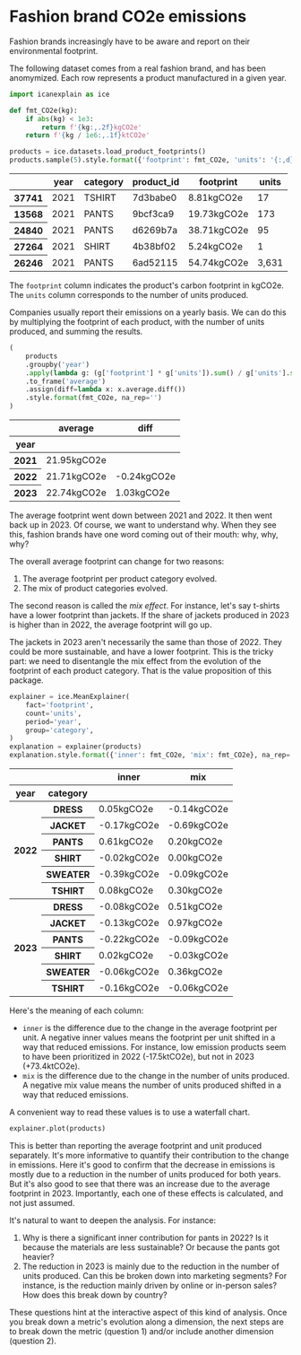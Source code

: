 # Fashion brand CO2e emissions

Fashion brands increasingly have to be aware and report on their environmental footprint.

The following dataset comes from a real fashion brand, and has been anomymized. Each row represents a product manufactured in a given year.


```python
import icanexplain as ice

def fmt_CO2e(kg):
    if abs(kg) < 1e3:
        return f'{kg:,.2f}kgCO2e'
    return f'{kg / 1e6:,.1f}ktCO2e'

products = ice.datasets.load_product_footprints()
products.sample(5).style.format({'footprint': fmt_CO2e, 'units': '{:,d}'})
```




<style type="text/css">
</style>
<table id="T_9e921">
  <thead>
    <tr>
      <th class="blank level0" >&nbsp;</th>
      <th id="T_9e921_level0_col0" class="col_heading level0 col0" >year</th>
      <th id="T_9e921_level0_col1" class="col_heading level0 col1" >category</th>
      <th id="T_9e921_level0_col2" class="col_heading level0 col2" >product_id</th>
      <th id="T_9e921_level0_col3" class="col_heading level0 col3" >footprint</th>
      <th id="T_9e921_level0_col4" class="col_heading level0 col4" >units</th>
    </tr>
  </thead>
  <tbody>
    <tr>
      <th id="T_9e921_level0_row0" class="row_heading level0 row0" >37741</th>
      <td id="T_9e921_row0_col0" class="data row0 col0" >2021</td>
      <td id="T_9e921_row0_col1" class="data row0 col1" >TSHIRT</td>
      <td id="T_9e921_row0_col2" class="data row0 col2" >7d3babe0</td>
      <td id="T_9e921_row0_col3" class="data row0 col3" >8.81kgCO2e</td>
      <td id="T_9e921_row0_col4" class="data row0 col4" >17</td>
    </tr>
    <tr>
      <th id="T_9e921_level0_row1" class="row_heading level0 row1" >13568</th>
      <td id="T_9e921_row1_col0" class="data row1 col0" >2021</td>
      <td id="T_9e921_row1_col1" class="data row1 col1" >PANTS</td>
      <td id="T_9e921_row1_col2" class="data row1 col2" >9bcf3ca9</td>
      <td id="T_9e921_row1_col3" class="data row1 col3" >19.73kgCO2e</td>
      <td id="T_9e921_row1_col4" class="data row1 col4" >173</td>
    </tr>
    <tr>
      <th id="T_9e921_level0_row2" class="row_heading level0 row2" >24840</th>
      <td id="T_9e921_row2_col0" class="data row2 col0" >2021</td>
      <td id="T_9e921_row2_col1" class="data row2 col1" >PANTS</td>
      <td id="T_9e921_row2_col2" class="data row2 col2" >d6269b7a</td>
      <td id="T_9e921_row2_col3" class="data row2 col3" >38.71kgCO2e</td>
      <td id="T_9e921_row2_col4" class="data row2 col4" >95</td>
    </tr>
    <tr>
      <th id="T_9e921_level0_row3" class="row_heading level0 row3" >27264</th>
      <td id="T_9e921_row3_col0" class="data row3 col0" >2021</td>
      <td id="T_9e921_row3_col1" class="data row3 col1" >SHIRT</td>
      <td id="T_9e921_row3_col2" class="data row3 col2" >4b38bf02</td>
      <td id="T_9e921_row3_col3" class="data row3 col3" >5.24kgCO2e</td>
      <td id="T_9e921_row3_col4" class="data row3 col4" >1</td>
    </tr>
    <tr>
      <th id="T_9e921_level0_row4" class="row_heading level0 row4" >26246</th>
      <td id="T_9e921_row4_col0" class="data row4 col0" >2021</td>
      <td id="T_9e921_row4_col1" class="data row4 col1" >PANTS</td>
      <td id="T_9e921_row4_col2" class="data row4 col2" >6ad52115</td>
      <td id="T_9e921_row4_col3" class="data row4 col3" >54.74kgCO2e</td>
      <td id="T_9e921_row4_col4" class="data row4 col4" >3,631</td>
    </tr>
  </tbody>
</table>




The `footprint` column indicates the product's carbon footprint in kgCO2e. The `units` column corresponds to the number of units produced.

Companies usually report their emissions on a yearly basis. We can do this by multiplying the footprint of each product, with the number of units produced, and summing the results.


```python
(
    products
    .groupby('year')
    .apply(lambda g: (g['footprint'] * g['units']).sum() / g['units'].sum(), include_groups=False)
    .to_frame('average')
    .assign(diff=lambda x: x.average.diff())
    .style.format(fmt_CO2e, na_rep='')
)
```




<style type="text/css">
</style>
<table id="T_a3774">
  <thead>
    <tr>
      <th class="blank level0" >&nbsp;</th>
      <th id="T_a3774_level0_col0" class="col_heading level0 col0" >average</th>
      <th id="T_a3774_level0_col1" class="col_heading level0 col1" >diff</th>
    </tr>
    <tr>
      <th class="index_name level0" >year</th>
      <th class="blank col0" >&nbsp;</th>
      <th class="blank col1" >&nbsp;</th>
    </tr>
  </thead>
  <tbody>
    <tr>
      <th id="T_a3774_level0_row0" class="row_heading level0 row0" >2021</th>
      <td id="T_a3774_row0_col0" class="data row0 col0" >21.95kgCO2e</td>
      <td id="T_a3774_row0_col1" class="data row0 col1" ></td>
    </tr>
    <tr>
      <th id="T_a3774_level0_row1" class="row_heading level0 row1" >2022</th>
      <td id="T_a3774_row1_col0" class="data row1 col0" >21.71kgCO2e</td>
      <td id="T_a3774_row1_col1" class="data row1 col1" >-0.24kgCO2e</td>
    </tr>
    <tr>
      <th id="T_a3774_level0_row2" class="row_heading level0 row2" >2023</th>
      <td id="T_a3774_row2_col0" class="data row2 col0" >22.74kgCO2e</td>
      <td id="T_a3774_row2_col1" class="data row2 col1" >1.03kgCO2e</td>
    </tr>
  </tbody>
</table>




The average footprint went down between 2021 and 2022. It then went back up in 2023. Of course, we want to understand why. When they see this, fashion brands have one word coming out of their mouth: why, why, why?

The overall average footprint can change for two reasons:

1. The average footprint per product category evolved.
2. The mix of product categories evolved.

The second reason is called the *mix effect*. For instance, let's say t-shirts have a lower footprint than jackets. If the share of jackets produced in 2023 is higher than in 2022, the average footprint will go up.

The jackets in 2023 aren't necessarily the same than those of 2022. They could be more sustainable, and have a lower footprint. This is the tricky part: we need to disentangle the mix effect from the evolution of the footprint of each product category. That is the value proposition of this package.


```python
explainer = ice.MeanExplainer(
    fact='footprint',
    count='units',
    period='year',
    group='category',
)
explanation = explainer(products)
explanation.style.format({'inner': fmt_CO2e, 'mix': fmt_CO2e}, na_rep='')
```




<style type="text/css">
</style>
<table id="T_5997e">
  <thead>
    <tr>
      <th class="blank" >&nbsp;</th>
      <th class="blank level0" >&nbsp;</th>
      <th id="T_5997e_level0_col0" class="col_heading level0 col0" >inner</th>
      <th id="T_5997e_level0_col1" class="col_heading level0 col1" >mix</th>
    </tr>
    <tr>
      <th class="index_name level0" >year</th>
      <th class="index_name level1" >category</th>
      <th class="blank col0" >&nbsp;</th>
      <th class="blank col1" >&nbsp;</th>
    </tr>
  </thead>
  <tbody>
    <tr>
      <th id="T_5997e_level0_row0" class="row_heading level0 row0" rowspan="6">2022</th>
      <th id="T_5997e_level1_row0" class="row_heading level1 row0" >DRESS</th>
      <td id="T_5997e_row0_col0" class="data row0 col0" >0.05kgCO2e</td>
      <td id="T_5997e_row0_col1" class="data row0 col1" >-0.14kgCO2e</td>
    </tr>
    <tr>
      <th id="T_5997e_level1_row1" class="row_heading level1 row1" >JACKET</th>
      <td id="T_5997e_row1_col0" class="data row1 col0" >-0.17kgCO2e</td>
      <td id="T_5997e_row1_col1" class="data row1 col1" >-0.69kgCO2e</td>
    </tr>
    <tr>
      <th id="T_5997e_level1_row2" class="row_heading level1 row2" >PANTS</th>
      <td id="T_5997e_row2_col0" class="data row2 col0" >0.61kgCO2e</td>
      <td id="T_5997e_row2_col1" class="data row2 col1" >0.20kgCO2e</td>
    </tr>
    <tr>
      <th id="T_5997e_level1_row3" class="row_heading level1 row3" >SHIRT</th>
      <td id="T_5997e_row3_col0" class="data row3 col0" >-0.02kgCO2e</td>
      <td id="T_5997e_row3_col1" class="data row3 col1" >0.00kgCO2e</td>
    </tr>
    <tr>
      <th id="T_5997e_level1_row4" class="row_heading level1 row4" >SWEATER</th>
      <td id="T_5997e_row4_col0" class="data row4 col0" >-0.39kgCO2e</td>
      <td id="T_5997e_row4_col1" class="data row4 col1" >-0.09kgCO2e</td>
    </tr>
    <tr>
      <th id="T_5997e_level1_row5" class="row_heading level1 row5" >TSHIRT</th>
      <td id="T_5997e_row5_col0" class="data row5 col0" >0.08kgCO2e</td>
      <td id="T_5997e_row5_col1" class="data row5 col1" >0.30kgCO2e</td>
    </tr>
    <tr>
      <th id="T_5997e_level0_row6" class="row_heading level0 row6" rowspan="6">2023</th>
      <th id="T_5997e_level1_row6" class="row_heading level1 row6" >DRESS</th>
      <td id="T_5997e_row6_col0" class="data row6 col0" >-0.08kgCO2e</td>
      <td id="T_5997e_row6_col1" class="data row6 col1" >0.51kgCO2e</td>
    </tr>
    <tr>
      <th id="T_5997e_level1_row7" class="row_heading level1 row7" >JACKET</th>
      <td id="T_5997e_row7_col0" class="data row7 col0" >-0.13kgCO2e</td>
      <td id="T_5997e_row7_col1" class="data row7 col1" >0.97kgCO2e</td>
    </tr>
    <tr>
      <th id="T_5997e_level1_row8" class="row_heading level1 row8" >PANTS</th>
      <td id="T_5997e_row8_col0" class="data row8 col0" >-0.22kgCO2e</td>
      <td id="T_5997e_row8_col1" class="data row8 col1" >-0.09kgCO2e</td>
    </tr>
    <tr>
      <th id="T_5997e_level1_row9" class="row_heading level1 row9" >SHIRT</th>
      <td id="T_5997e_row9_col0" class="data row9 col0" >0.02kgCO2e</td>
      <td id="T_5997e_row9_col1" class="data row9 col1" >-0.03kgCO2e</td>
    </tr>
    <tr>
      <th id="T_5997e_level1_row10" class="row_heading level1 row10" >SWEATER</th>
      <td id="T_5997e_row10_col0" class="data row10 col0" >-0.06kgCO2e</td>
      <td id="T_5997e_row10_col1" class="data row10 col1" >0.36kgCO2e</td>
    </tr>
    <tr>
      <th id="T_5997e_level1_row11" class="row_heading level1 row11" >TSHIRT</th>
      <td id="T_5997e_row11_col0" class="data row11 col0" >-0.16kgCO2e</td>
      <td id="T_5997e_row11_col1" class="data row11 col1" >-0.06kgCO2e</td>
    </tr>
  </tbody>
</table>




Here's the meaning of each column:

- `inner` is the difference due to the change in the average footprint per unit. A negative inner values means the footprint per unit shifted in a way that reduced emissions. For instance, low emission products seem to have been prioritized in 2022 (-17.5ktCO2e), but not in 2023 (+73.4ktCO2e).
- `mix` is the difference due to the change in the number of units produced. A negative mix value means the number of units produced shifted in a way that reduced emissions.

A convenient way to read these values is to use a waterfall chart.


```python
explainer.plot(products)
```





<style>
  #altair-viz-d0fde62ff3fd4a05ad196280ef0c354c.vega-embed {
    width: 100%;
    display: flex;
  }

  #altair-viz-d0fde62ff3fd4a05ad196280ef0c354c.vega-embed details,
  #altair-viz-d0fde62ff3fd4a05ad196280ef0c354c.vega-embed details summary {
    position: relative;
  }
</style>
<div id="altair-viz-d0fde62ff3fd4a05ad196280ef0c354c"></div>
<script type="text/javascript">
  var VEGA_DEBUG = (typeof VEGA_DEBUG == "undefined") ? {} : VEGA_DEBUG;
  (function(spec, embedOpt){
    let outputDiv = document.currentScript.previousElementSibling;
    if (outputDiv.id !== "altair-viz-d0fde62ff3fd4a05ad196280ef0c354c") {
      outputDiv = document.getElementById("altair-viz-d0fde62ff3fd4a05ad196280ef0c354c");
    }
    const paths = {
      "vega": "https://cdn.jsdelivr.net/npm/vega@5?noext",
      "vega-lib": "https://cdn.jsdelivr.net/npm/vega-lib?noext",
      "vega-lite": "https://cdn.jsdelivr.net/npm/vega-lite@5.17.0?noext",
      "vega-embed": "https://cdn.jsdelivr.net/npm/vega-embed@6?noext",
    };

    function maybeLoadScript(lib, version) {
      var key = `${lib.replace("-", "")}_version`;
      return (VEGA_DEBUG[key] == version) ?
        Promise.resolve(paths[lib]) :
        new Promise(function(resolve, reject) {
          var s = document.createElement('script');
          document.getElementsByTagName("head")[0].appendChild(s);
          s.async = true;
          s.onload = () => {
            VEGA_DEBUG[key] = version;
            return resolve(paths[lib]);
          };
          s.onerror = () => reject(`Error loading script: ${paths[lib]}`);
          s.src = paths[lib];
        });
    }

    function showError(err) {
      outputDiv.innerHTML = `<div class="error" style="color:red;">${err}</div>`;
      throw err;
    }

    function displayChart(vegaEmbed) {
      vegaEmbed(outputDiv, spec, embedOpt)
        .catch(err => showError(`Javascript Error: ${err.message}<br>This usually means there's a typo in your chart specification. See the javascript console for the full traceback.`));
    }

    if(typeof define === "function" && define.amd) {
      requirejs.config({paths});
      require(["vega-embed"], displayChart, err => showError(`Error loading script: ${err.message}`));
    } else {
      maybeLoadScript("vega", "5")
        .then(() => maybeLoadScript("vega-lite", "5.17.0"))
        .then(() => maybeLoadScript("vega-embed", "6"))
        .catch(showError)
        .then(() => displayChart(vegaEmbed));
    }
  })({"config": {"view": {"continuousWidth": 300, "continuousHeight": 300}}, "layer": [{"data": {"name": "data-f17017973b43150b484325aa9e82daa8"}, "mark": {"type": "bar"}, "encoding": {"tooltip": [{"field": "total", "type": "quantitative"}], "x": {"field": "total", "type": "quantitative"}, "y": {"field": "label", "sort": null, "type": "ordinal"}}, "name": "view_1"}, {"data": {"name": "data-b9fee22a8811f62f8e802bc86220e939"}, "mark": {"type": "bar"}, "encoding": {"color": {"field": "is_positive", "legend": null, "scale": {"domain": [true, false], "range": ["green", "red"]}, "type": "nominal"}, "tooltip": [{"field": "year", "type": "quantitative"}, {"field": "category", "type": "nominal"}, {"field": "kind", "type": "nominal"}, {"field": "impact", "type": "quantitative"}], "x": {"axis": {"title": "footprint"}, "field": "start", "type": "quantitative"}, "x2": {"field": "end"}, "y": {"axis": {"title": null}, "field": "label", "sort": null, "type": "ordinal"}}}, {"data": {"name": "data-bc638dec2a34df2f2471c7665833fe5f"}, "mark": {"type": "bar"}, "encoding": {"tooltip": [{"field": "total", "type": "quantitative"}], "x": {"field": "total", "type": "quantitative"}, "y": {"field": "label", "sort": null, "type": "ordinal"}}}, {"data": {"name": "data-238ce6794be2b25387e2bda94e764c49"}, "mark": {"type": "bar"}, "encoding": {"color": {"field": "is_positive", "legend": null, "scale": {"domain": [true, false], "range": ["green", "red"]}, "type": "nominal"}, "tooltip": [{"field": "year", "type": "quantitative"}, {"field": "category", "type": "nominal"}, {"field": "kind", "type": "nominal"}, {"field": "impact", "type": "quantitative"}], "x": {"axis": {"title": "footprint"}, "field": "start", "type": "quantitative"}, "x2": {"field": "end"}, "y": {"axis": {"title": null}, "field": "label", "sort": null, "type": "ordinal"}}}, {"data": {"name": "data-f28063f888fbd67e94d16ee44839474a"}, "mark": {"type": "bar"}, "encoding": {"tooltip": [{"field": "total", "type": "quantitative"}], "x": {"field": "total", "type": "quantitative"}, "y": {"field": "label", "sort": null, "type": "ordinal"}}}], "params": [{"name": "param_1", "select": {"type": "interval", "encodings": ["x", "y"]}, "bind": "scales", "views": ["view_1"]}], "$schema": "https://vega.github.io/schema/vega-lite/v5.17.0.json", "datasets": {"data-f17017973b43150b484325aa9e82daa8": [{"label": [2021], "total": 21.950277597803893}], "data-b9fee22a8811f62f8e802bc86220e939": [{"year": 2022, "category": "PANTS", "impact": 0.6145273388886315, "kind": "inner", "end": 22.564804936692525, "start": 21.950277597803893, "label": "2022 \u2022 PANTS \u2022 inner", "is_positive": true}, {"year": 2022, "category": "TSHIRT", "impact": 0.30167724893309866, "kind": "mix", "end": 22.866482185625625, "start": 22.564804936692525, "label": "2022 \u2022 TSHIRT \u2022 mix", "is_positive": true}, {"year": 2022, "category": "PANTS", "impact": 0.2028211345999768, "kind": "mix", "end": 23.0693033202256, "start": 22.866482185625625, "label": "2022 \u2022 PANTS \u2022 mix", "is_positive": true}, {"year": 2022, "category": "TSHIRT", "impact": 0.08475665867342684, "kind": "inner", "end": 23.154059978899028, "start": 23.0693033202256, "label": "2022 \u2022 TSHIRT \u2022 inner", "is_positive": true}, {"year": 2022, "category": "DRESS", "impact": 0.04764107525793142, "kind": "inner", "end": 23.20170105415696, "start": 23.154059978899028, "label": "2022 \u2022 DRESS \u2022 inner", "is_positive": true}, {"year": 2022, "category": "SHIRT", "impact": 0.004249415405470712, "kind": "mix", "end": 23.205950469562428, "start": 23.20170105415696, "label": "2022 \u2022 SHIRT \u2022 mix", "is_positive": true}, {"year": 2022, "category": "SHIRT", "impact": -0.017932535305564764, "kind": "inner", "end": 23.188017934256866, "start": 23.205950469562428, "label": "2022 \u2022 SHIRT \u2022 inner", "is_positive": false}, {"year": 2022, "category": "SWEATER", "impact": -0.08811989002715365, "kind": "mix", "end": 23.09989804422971, "start": 23.188017934256866, "label": "2022 \u2022 SWEATER \u2022 mix", "is_positive": false}, {"year": 2022, "category": "DRESS", "impact": -0.13611661127961636, "kind": "mix", "end": 22.963781432950093, "start": 23.09989804422971, "label": "2022 \u2022 DRESS \u2022 mix", "is_positive": false}, {"year": 2022, "category": "JACKET", "impact": -0.16558724703683306, "kind": "inner", "end": 22.79819418591326, "start": 22.963781432950093, "label": "2022 \u2022 JACKET \u2022 inner", "is_positive": false}, {"year": 2022, "category": "SWEATER", "impact": -0.39426152927404745, "kind": "inner", "end": 22.403932656639213, "start": 22.79819418591326, "label": "2022 \u2022 SWEATER \u2022 inner", "is_positive": false}, {"year": 2022, "category": "JACKET", "impact": -0.6905343501362712, "kind": "mix", "end": 21.713398306502942, "start": 22.403932656639213, "label": "2022 \u2022 JACKET \u2022 mix", "is_positive": false}], "data-bc638dec2a34df2f2471c7665833fe5f": [{"label": [2022], "total": 21.713398306502942}], "data-238ce6794be2b25387e2bda94e764c49": [{"year": 2023, "category": "JACKET", "impact": 0.9698501184475561, "kind": "mix", "end": 22.6832484249505, "start": 21.713398306502942, "label": "2023 \u2022 JACKET \u2022 mix", "is_positive": true}, {"year": 2023, "category": "DRESS", "impact": 0.5128989262972464, "kind": "mix", "end": 23.196147351247745, "start": 22.6832484249505, "label": "2023 \u2022 DRESS \u2022 mix", "is_positive": true}, {"year": 2023, "category": "SWEATER", "impact": 0.3579306618365037, "kind": "mix", "end": 23.554078013084247, "start": 23.196147351247745, "label": "2023 \u2022 SWEATER \u2022 mix", "is_positive": true}, {"year": 2023, "category": "SHIRT", "impact": 0.017802295811369558, "kind": "inner", "end": 23.57188030889562, "start": 23.554078013084247, "label": "2023 \u2022 SHIRT \u2022 inner", "is_positive": true}, {"year": 2023, "category": "SHIRT", "impact": -0.034300793942507526, "kind": "mix", "end": 23.53757951495311, "start": 23.57188030889562, "label": "2023 \u2022 SHIRT \u2022 mix", "is_positive": false}, {"year": 2023, "category": "TSHIRT", "impact": -0.05598069939020174, "kind": "mix", "end": 23.481598815562908, "start": 23.53757951495311, "label": "2023 \u2022 TSHIRT \u2022 mix", "is_positive": false}, {"year": 2023, "category": "SWEATER", "impact": -0.06285171538046565, "kind": "inner", "end": 23.418747100182443, "start": 23.481598815562908, "label": "2023 \u2022 SWEATER \u2022 inner", "is_positive": false}, {"year": 2023, "category": "DRESS", "impact": -0.08155163940547772, "kind": "inner", "end": 23.337195460776964, "start": 23.418747100182443, "label": "2023 \u2022 DRESS \u2022 inner", "is_positive": false}, {"year": 2023, "category": "PANTS", "impact": -0.08823155008199736, "kind": "mix", "end": 23.248963910694968, "start": 23.337195460776964, "label": "2023 \u2022 PANTS \u2022 mix", "is_positive": false}, {"year": 2023, "category": "JACKET", "impact": -0.12907195009877084, "kind": "inner", "end": 23.119891960596195, "start": 23.248963910694968, "label": "2023 \u2022 JACKET \u2022 inner", "is_positive": false}, {"year": 2023, "category": "TSHIRT", "impact": -0.16246975189864427, "kind": "inner", "end": 22.95742220869755, "start": 23.119891960596195, "label": "2023 \u2022 TSHIRT \u2022 inner", "is_positive": false}, {"year": 2023, "category": "PANTS", "impact": -0.21876005026772086, "kind": "inner", "end": 22.738662158429833, "start": 22.95742220869755, "label": "2023 \u2022 PANTS \u2022 inner", "is_positive": false}], "data-f28063f888fbd67e94d16ee44839474a": [{"label": [2023], "total": 22.738662158429833}]}}, {"mode": "vega-lite"});
</script>



This is better than reporting the average footprint and unit produced separately. It's more informative to quantify their contribution to the change in emissions. Here it's good to confirm that the decrease in emissions is mostly due to a reduction in the number of units produced for both years. But it's also good to see that there was an increase due to the average footprint in 2023. Importantly, each one of these effects is calculated, and not just assumed.

It's natural to want to deepen the analysis. For instance:

1. Why is there a significant inner contribution for pants in 2022? Is it because the materials are less sustainable? Or because the pants got heavier?
2. The reduction in 2023 is mainly due to the reduction in the number of units produced. Can this be broken down into marketing segments? For instance, is the reduction mainly driven by online or in-person sales? How does this break down by country?

These questions hint at the interactive aspect of this kind of analysis. Once you break down a metric's evolution along a dimension, the next steps are to break down the metric (question 1) and/or include another dimension (question 2).

</br>
